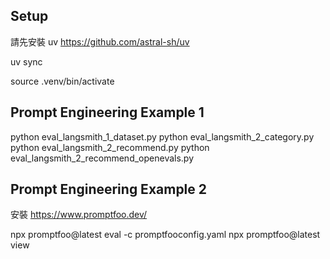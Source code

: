 ## Setup

請先安裝 uv https://github.com/astral-sh/uv

uv sync

source .venv/bin/activate

## Prompt Engineering Example 1

python eval_langsmith_1_dataset.py
python eval_langsmith_2_category.py
python eval_langsmith_2_recommend.py
python eval_langsmith_2_recommend_openevals.py

## Prompt Engineering Example 2

安裝 https://www.promptfoo.dev/

npx promptfoo@latest eval -c promptfooconfig.yaml
npx promptfoo@latest view